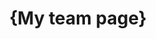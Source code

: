 <!-- Please update value in the {}  -->

<h1 align="center">{My team page}</h1>




<!-- TABLE OF CONTENTS -->


